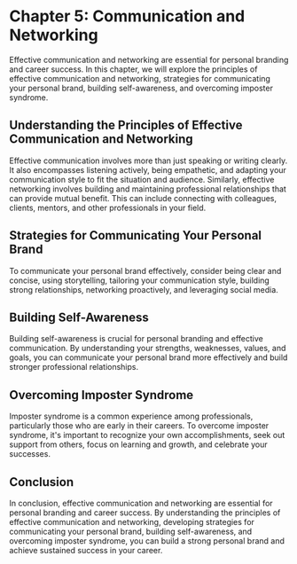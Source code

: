 Chapter 5: Communication and Networking
=======================================

Effective communication and networking are essential for personal branding and career success. In this chapter, we will explore the principles of effective communication and networking, strategies for communicating your personal brand, building self-awareness, and overcoming imposter syndrome.

Understanding the Principles of Effective Communication and Networking
----------------------------------------------------------------------

Effective communication involves more than just speaking or writing clearly. It also encompasses listening actively, being empathetic, and adapting your communication style to fit the situation and audience. Similarly, effective networking involves building and maintaining professional relationships that can provide mutual benefit. This can include connecting with colleagues, clients, mentors, and other professionals in your field.

Strategies for Communicating Your Personal Brand
------------------------------------------------

To communicate your personal brand effectively, consider being clear and concise, using storytelling, tailoring your communication style, building strong relationships, networking proactively, and leveraging social media.

Building Self-Awareness
-----------------------

Building self-awareness is crucial for personal branding and effective communication. By understanding your strengths, weaknesses, values, and goals, you can communicate your personal brand more effectively and build stronger professional relationships.

Overcoming Imposter Syndrome
----------------------------

Imposter syndrome is a common experience among professionals, particularly those who are early in their careers. To overcome imposter syndrome, it's important to recognize your own accomplishments, seek out support from others, focus on learning and growth, and celebrate your successes.

Conclusion
----------

In conclusion, effective communication and networking are essential for personal branding and career success. By understanding the principles of effective communication and networking, developing strategies for communicating your personal brand, building self-awareness, and overcoming imposter syndrome, you can build a strong personal brand and achieve sustained success in your career.


